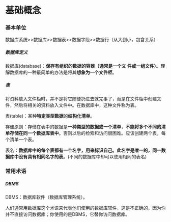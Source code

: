 # 基础概念

### 基本单位

数据库系统>>数据库>>数据表>>数据字段>>数据行（从大到小，包含关系）

##### 数据库定义

数据库(database)：**保存有组织的数据的容器（通常是一个文**
**件或一组文件）**。理解数据库的一种最简单的办法是将其**想象为一个文件柜**。

##### 表

将资料放入文件柜时，并不是将它随便扔进去就完事了，而是在文件柜中创建文件，然后将相关的资料放入文件中。在数据库中，这种文件称为表。

表(table)：某种**特定类型数据**的**结构化清单**。

存储原则：存储在表中的数据是**一种类型的数据或一个清单**，**不能将多个不同的清单存储在同一个数据库表中**。否则以后的检索和访问很困难。应该创建两个表，每个清单一个表。

表名：**数据库中的每个表都有一个名字，用来标识自己。此名字是唯一的，同一数据库中没有具有相同名字的表**。(不同的数据库中却可以使用相同的表名)



### 常用术语

##### DBMS

DBMS：数据库软件（数据库管理系统）。

人们通常用数据库这个术语来代表他们使用的数据库软件，这是不正确的，因为你并不直接访问数据库；你使用的是DBMS，它替你访问数据库。